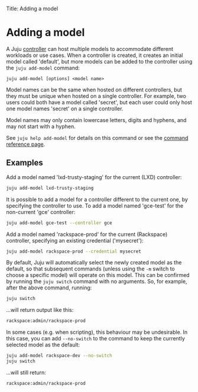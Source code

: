 Title: Adding a model

# Adding a model

A Juju [controller][controller] can host multiple models to accommodate
different workloads or use cases. When a controller is created, it creates
an initial model called 'default', but more models can be added to the
controller using the `juju add-model` command:

```
juju add-model [options] <model name>
```

Model names can be the same when hosted on different controllers, but they must
be unique when hosted on a single controller. For example, two users could both
have a model called 'secret', but each user could only host one model names
'secret' on a single controller. 

Model names may only contain lowercase letters, digits and hyphens, and may not
start with a hyphen.

See `juju help add-model` for details on this command or see the
[command reference page][commands].

## Examples

Add a model named 'lxd-trusty-staging' for the current (LXD) controller:

```bash
juju add-model lxd-trusty-staging
```

It is possible to add a model for a controller different to the current one, by 
specifying the controller to use. To add a model named 'gce-test' for the 
non-current 'gce' controller:

```bash
juju add-model gce-test --controller gce 
```

Add a model named 'rackspace-prod' for the current (Rackspace) controller,
specifying an existing credential ('mysecret'):

```bash
juju add-model rackspace-prod --credential mysecret
```

By default, Juju will automatically select the newly created model as the
default, so that subsequent commands (unless using the `-m` switch to 
choose a specific model) will operate on this model. This can be confirmed
by running the `juju switch` command with no arguments. So, for example,
after the above command, running:

```bash
juju switch
```

...will return output like this:

```bash
rackspace:admin/rackspace-prod
```

In some cases (e.g. when scripting), this behaviour may be undesirable. In
this case, you can add `--no-switch` to the command to keep the currently
selected model as the default:

```bash
juju add-model rackspace-dev --no-switch
juju switch
```

...will still return:

```bash
rackspace:admin/rackspace-prod
```


 



[controller]: ./controllers.html
[commands]: ./commands.html#juju-add-model
